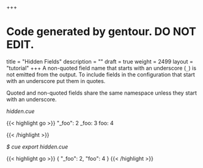 +++
# Code generated by gentour. DO NOT EDIT.
title = "Hidden Fields"
description = ""
draft = true
weight = 2499
layout = "tutorial"
+++
A non-quoted field name that starts with an underscore (`_`) is not
emitted from the output.
To include fields in the configuration that start with an underscore
put them in quotes.

Quoted and non-quoted fields share the same namespace unless they start
with an underscore.


<a id="td-block-padding" class="td-offset-anchor"></a>
<section class="row td-box td-box--white td-box--gradient td-box--height-auto">
<div class="col-lg-6 mr-0">
<i>hidden.cue</i>
<p>
{{< highlight go >}}
"_foo": 2
_foo:   3
foo:    4

{{< /highlight >}}
<br>
</div>

<div class="col-lg-6 ml-0"><i>$ cue export hidden.cue</i>
<p>
{{< highlight go >}}
{
    "_foo": 2,
    "foo": 4
}
{{< /highlight >}}
</div>
</section>